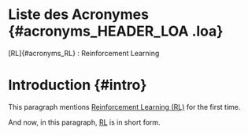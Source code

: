# Liste des Acronymes {#acronyms_HEADER_LOA .loa}

[RL]{#acronyms_RL}
:   Reinforcement Learning

# Introduction {#intro}

This paragraph mentions [Reinforcement Learning (RL)](#acronyms_RL) for the first time.

And now, in this paragraph, [RL](#acronyms_RL) is in short form.
